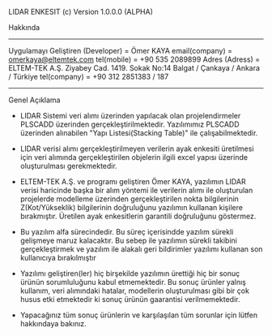 LIDAR ENKESIT (c) Version 1.0.0.0 (ALPHA)

Hakkında
********************************************************************

Uygulamayı Geliştiren (Developer)      	= Ömer KAYA
email(company)             		= omerkaya@eltemtek.com
tel(mobile)                		= +90 535 2089899
Adres (Adress)             		= ELTEM-TEK A.Ş.
			     		  Ziyabey Cad. 1419. Sokak No:14
			     		  Balgat / Çankaya / Ankara / Türkiye
tel(company)               		= +90 312 2851383 / 187

********************************************************************

Genel Açıklama

- LIDAR Sistemi veri alımı üzerinden yapılacak olan projelendirmeler PLSCADD üzerinden gerçekleştirilmektedir. Yazılımımız
PLSCADD üzerinden alınabilen "Yapı Listesi(Stacking Table)" ile çalışabilmektedir. 

- LIDAR verisi alımı gerçekleştirilmeyen verilerin ayak enkesiti üretilmesi için veri alımında gerçekleştirilen objelerin
ilgili excel yapısı üzerinde oluşturulması gerekmektedir.

- ELTEM-TEK A.Ş. ve programı geliştiren Ömer KAYA,  yazılımın LIDAR verisi haricinde başka bir alım yöntemi ile verilerin
alımı ile oluşturulan projelerde modelleme üzerinden gerçekleştirilen nokta bilgilerinin Z(Kot/Yükseklik) bilgilerinin
doğruluğunu yazılımın kullanan kişilere bırakmıştır. Üretilen ayak enkesitlerin garantili doğruluğunu göstermez. 

- Bu yazılım alfa sürecindedir. Bu süreç içerisindde yazılım sürekli gelişmeye maruz kalacaktır. Bu sebep ile yazılımın
sürekli takibini gerçekleştirmek ve yazılım ile alakalı geri bildirimler yazılımı kullanan son kullanıcıya bırakılmıştır

- Yazılımı geliştiren(ler) hiç birşekilde yazılımın ürettiği hiç bir sonuç ürünün sorumluluğunu kabul etmemektedir. 
Bu sonuç ürünler yalnış kullanım, veri alımındaki hatalar, modellerin oluşturulması gibi bir çok husus etki etmektedir ki
sonuç ürünün gaarantisi verilmemektedir. 

- Yapacağınız tüm sonuç ürünlerin ve karşılaşılan tüm sorunlar için lütfen hakkındaya bakınız. 
